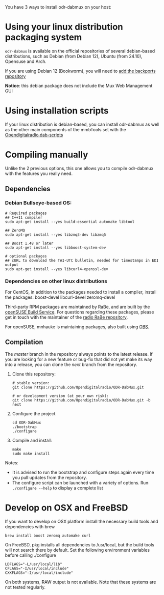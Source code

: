 You have 3 ways to install odr-dabmux on your host:

# Using your linux distribution packaging system
`odr-dabmux` is available on the official repositories of several debian-based distributions, such as Debian 
(from Debian 12), Ubuntu (from 24.10), Opensuse and Arch.

If you are using Debian 12 (Bookworm), you will need to 
[add the backports repository](https://backports.debian.org/Instructions/)

**Notice**: this debian package does not include the Mux Web Management GUI

# Using installation scripts
If your linux distribution is debian-based, you can install odr-dabmux
as well as the other main components of the mmbTools set with the 
[Opendigitalradio dab-scripts](https://github.com/opendigitalradio/dab-scripts.git)

# Compiling manually
Unlike the 2 previous options, this one allows you to compile odr-dabmux with the features you really need.

## Dependencies
### Debian Bullseye-based OS:
```
# Required packages
## C++11 compiler
sudo apt-get install --yes build-essential automake libtool

## ZeroMQ
sudo apt-get install --yes libzmq3-dev libzmq5

## Boost 1.48 or later
sudo apt-get install --yes libboost-system-dev

# optional packages
## cURL to download the TAI-UTC bulletin, needed for timestamps in EDI output
sudo apt-get install --yes libcurl4-openssl-dev
```

### Dependencies on other linux distributions
For CentOS, in addition to the packages needed to install a compiler, install the packages:
boost-devel libcurl-devel zeromq-devel

Third-party RPM packages are maintained by RaBe, and are built by the
[openSUSE Build Service](https://build.opensuse.org/project/show/home:radiorabe:dab).
For questions regarding these packages, please get in touch with the maintainer of
the [radio RaBe repository](https://github.com/radiorabe/).

For openSUSE, mnhauke is maintaining packages, also built using
[OBS](https://build.opensuse.org/project/show/home:mnhauke:ODR-mmbTools).

## Compilation
The *master* branch in the repository always points to the
latest release. If you are looking for a new feature or bug-fix
that did not yet make its way into a release, you can clone the
*next* branch from the repository.

1. Clone this repository:
   ```
   # stable version:
   git clone https://github.com/Opendigitalradio/ODR-DabMux.git

   # or development version (at your own risk):
   git clone https://github.com/Opendigitalradio/ODR-DabMux.git -b next
   ```
1. Configure the project
   ```
   cd ODR-DabMux
   ./bootstrap
   ./configure
   ```
1. Compile and install:
   ```
   make
   sudo make install
   ```

Notes:
- It is advised to run the bootstrap and configure steps again every time you pull updates from the repository.
- The configure script can be launched with a variety of options. Run `./configure --help` to display a complete list

# Develop on OSX and FreeBSD
If you want to develop on OSX platform install the necessary build tools
and dependencies with brew

    brew install boost zeromq automake curl

On FreeBSD, pkg installs all dependencies to /usr/local, but the build
tools will not search there by default. Set the following environment variables
before calling ./configure

    LDFLAGS="-L/usr/local/lib"
    CFLAGS="-I/usr/local/include"
    CXXFLAGS="-I/usr/local/include"

On both systems, RAW output is not available. Note that these systems
are not tested regularly.
